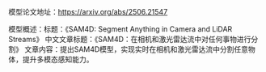 模型论文地址：https://arxiv.org/abs/2506.21547

模型概述：标题：《SAM4D: Segment Anything in Camera and LiDAR Streams》
中文文章标题：《SAM4D：在相机和激光雷达流中对任何事物进行分割》
文章内容：提出SAM4D模型，实现实时在相机和激光雷达流中分割任意物体，提升多模态感知能力。
